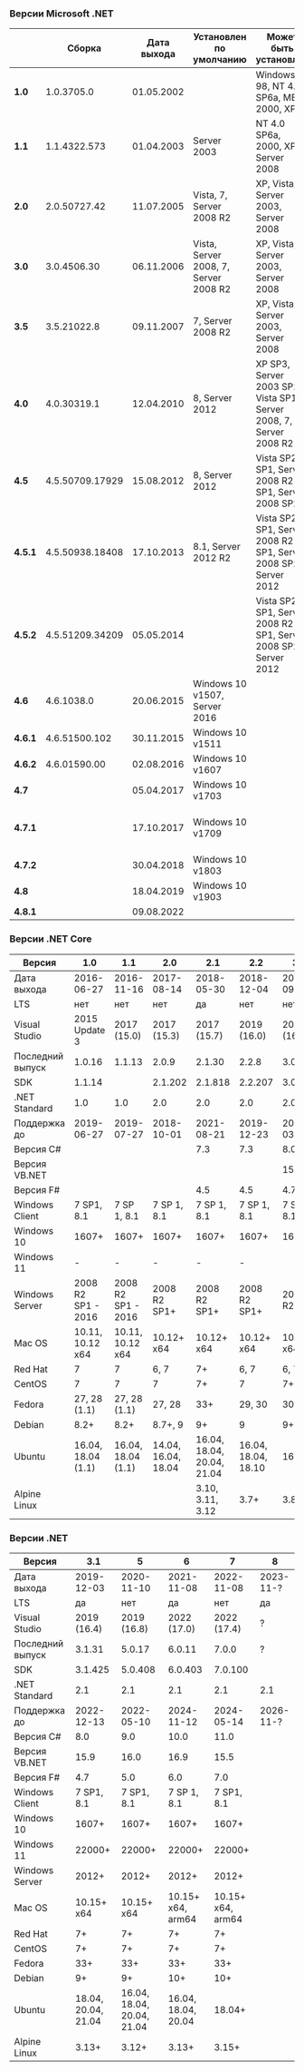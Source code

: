﻿### Версии Microsoft .NET

|           | Сборка          | Дата выхода | Установлен по умолчанию               | Может быть установлен                                              | Примечания                               |
|-----------|-----------------|-------------|---------------------------------------|--------------------------------------------------------------------|------------------------------------------|
| **1.0**   | 1.0.3705.0      | 01.05.2002  |                                       | Windows 98, NT 4.0 SP6a, ME, 2000, XP                              | IE 5.01 или выше                         |
| **1.1**   | 1.1.4322.573    | 01.04.2003  | Server 2003                           | NT 4.0 SP6a, 2000, XP, Server 2008                                 | IE 5.01 или выше                         |
| **2.0**   | 2.0.50727.42    | 11.07.2005  | Vista, 7, Server 2008 R2              | XP, Vista, Server 2003, Server 2008                                |                                          |
| **3.0**   | 3.0.4506.30     | 06.11.2006  | Vista, Server 2008, 7, Server 2008 R2 | XP, Vista, Server 2003, Server 2008                                |                                          |
| **3.5**   | 3.5.21022.8     | 09.11.2007  | 7, Server 2008 R2                     | XP, Vista, Server 2003, Server 2008                                |                                          |
| **4.0**   | 4.0.30319.1     | 12.04.2010  | 8, Server 2012                        | XP SP3, Server 2003 SP2, Vista SP1, Server 2008, 7, Server 2008 R2 | нельзя на Server Core                    |
| **4.5**   | 4.5.50709.17929 | 15.08.2012  | 8, Server 2012                        | Vista SP2, 7 SP1, Server 2008 R2 SP1, Server 2008 SP2              |                                          |
| **4.5.1** | 4.5.50938.18408 | 17.10.2013  | 8.1, Server 2012 R2                   | Vista SP2, 7 SP1, Server 2008 R2 SP1, Server 2008 SP2, Server 2012 |                                          |
| **4.5.2** | 4.5.51209.34209 | 05.05.2014  |                                       | Vista SP2, 7 SP1, Server 2008 R2 SP1, Server 2008 SP2, Server 2012 |                                          |
| **4.6**   | 4.6.1038.0      | 20.06.2015  | Windows 10 v1507, Server 2016         |                                                                    |                                          | 
| **4.6.1** | 4.6.51500.102   | 30.11.2015  | Windows 10 v1511                      |                                                                    | .NET Standard 2.0                        |
| **4.6.2** | 4.6.01590.00    | 02.08.2016  | Windows 10 v1607                      |                                                                    |                                          |
| **4.7**   |                 | 05.04.2017  | Windows 10 v1703                      |                                                                    |                                          |
| **4.7.1** |                 | 17.10.2017  | Windows 10 v1709                      |                                                                    | Лучшая совместимость с .NET Standard 2.0 |
| **4.7.2** |                 | 30.04.2018  | Windows 10 v1803                      |                                                                    |                                          |
| **4.8**   |                 | 18.04.2019  | Windows 10 v1903                      |                                                                    |                                          |
| **4.8.1** |                 | 09.08.2022  |                                       |                                                                    |                                          |

### Версии .NET Core

| Версия           | 1.0                | 1.1                | 2.0                 | 2.1                        | 2.2                 | 3.0         |
|------------------|--------------------|--------------------|---------------------|----------------------------|---------------------|-------------|
| Дата выхода      | 2016-06-27         | 2016-11-16         | 2017-08-14          | 2018-05-30                 | 2018-12-04          | 2019-09-23  |
| LTS              | нет                | нет                | нет                 | да                         | нет                 | нет         |
| Visual Studio    | 2015 Update 3      | 2017 (15.0)        | 2017 (15.3)         | 2017 (15.7)                | 2019 (16.0)         | 2019 (16.3) |
| Последний выпуск | 1.0.16             | 1.1.13             | 2.0.9               | 2.1.30                     | 2.2.8               | 3.0.3       |
| SDK              | 1.1.14             |                    | 2.1.202             | 2.1.818                    | 2.2.207             | 3.0.103     |
| .NET Standard    | 1.0                | 1.0                | 2.0                 | 2.0                        | 2.0                 | 2.0         |
| Поддержка до     | 2019-06-27         | 2019-07-27         | 2018-10-01          | 2021-08-21                 | 2019-12-23          | 2020-03-03  |
| Версия C#        |                    |                    |                     | 7.3                        | 7.3                 | 8.0         |
| Версия VB.NET    |                    |                    |                     |                            |                     | 15.9        |
| Версия F#        |                    |                    |                     | 4.5                        | 4.5                 | 4.7         |
| Windows Client   | 7 SP1, 8.1         | 7 SP 1, 8.1        | 7 SP 1, 8.1         | 7 SP 1, 8.1                | 7 SP 1, 8.1         | 7 SP1, 8.1  |
| Windows 10       | 1607+              | 1607+              | 1607+               | 1607+                      | 1607+               | 1607+       |
| Windows 11       | -                  | -                  | -                   | -                          | -                   |             |
| Windows Server   | 2008 R2 SP1 - 2016 | 2008 R2 SP1 - 2016 | 2008 R2 SP1+        | 2008 R2 SP1+               | 2008 R2 SP1+        | 2012 R2+    |
| Mac OS           | 10.11, 10.12 x64   | 10.11, 10.12 x64   | 10.12+ x64          | 10.12+ x64                 | 10.12+ x64          | 10.13+ x64  |
| Red Hat          | 7                  | 7                  | 6, 7                | 7+                         | 6, 7                | 6, 7        |
| CentOS           | 7                  | 7                  | 7                   | 7+                         | 7                   | 7+          |
| Fedora           | 27, 28 (1.1)       | 27, 28 (1.1)       | 27, 28              | 33+                        | 29, 30              | 30+         |
| Debian           | 8.2+               | 8.2+               | 8.7+, 9             | 9+                         | 9                   | 9+          |
| Ubuntu           | 16.04, 18.04 (1.1) | 16.04, 18.04 (1.1) | 14.04, 16.04, 18.04 | 16.04, 18.04, 20.04, 21.04 | 16.04, 18.04, 18.10 | 16.04+      |
| Alpine Linux     |                    |                    |                     | 3.10, 3.11, 3.12           | 3.7+                | 3.8+        |


### Версии .NET

| Версия            | 3.1                 | 5                          | 6                   | 7                 | 8         |
|-------------------|---------------------|----------------------------|---------------------|-------------------|-----------|
| Дата выхода       | 2019-12-03          | 2020-11-10                 | 2021-11-08          | 2022-11-08        | 2023-11-? |
| LTS               | да                  | нет                        | да                  | нет               | да        |
| Visual Studio     | 2019 (16.4)         | 2019 (16.8)                | 2022 (17.0)         | 2022 (17.4)       | ?         |
| Последний выпуск  | 3.1.31              | 5.0.17                     | 6.0.11              | 7.0.0             | ?         |
| SDK               | 3.1.425             | 5.0.408                    | 6.0.403             | 7.0.100           |           |
| .NET Standard     | 2.1                 | 2.1                        | 2.1                 | 2.1               | 2.1       | 
| Поддержка до      | 2022-12-13          | 2022-05-10                 | 2024-11-12          | 2024-05-14        | 2026-11-? |
| Версия C#         | 8.0                 | 9.0                        | 10.0                | 11.0              |           |
| Версия VB.NET     | 15.9                | 16.0                       | 16.9                | 15.5              |           |
| Версия F#         | 4.7                 | 5.0                        | 6.0                 | 7.0               |           |
| Windows Client    | 7 SP1, 8.1          | 7 SP1, 8.1                 | 7 SP 1, 8.1         | 7 SP1, 8.1        |           |
| Windows 10        | 1607+               | 1607+                      | 1607+               | 1607+             |           |
| Windows 11        | 22000+              | 22000+                     | 22000+              | 22000+            |           |
| Windows Server    | 2012+               | 2012+                      | 2012+               | 2012+             |           |
| Mac OS            | 10.15+ x64          | 10.15+ x64                 | 10.15+ x64, arm64   | 10.15+ x64, arm64 |           |
| Red Hat           | 7+                  | 7+                         | 7+                  | 7+                |           |
| CentOS            | 7+                  | 7+                         | 7+                  | 7+                |           |
| Fedora            | 33+                 | 33+                        | 33+                 | 33+               |           |
| Debian            | 9+                  | 9+                         | 10+                 | 10+               |           |
| Ubuntu            | 18.04, 20.04, 21.04 | 16.04, 18.04, 20.04, 21.04 | 16.04, 18.04, 20.04 | 18.04+            |           |
| Alpine Linux      | 3.13+               | 3.12+                      | 3.13+               | 3.15+             |           |


